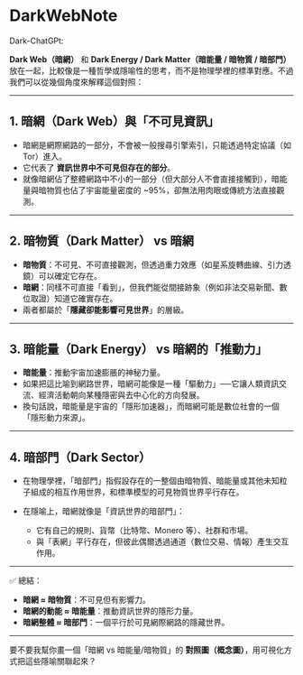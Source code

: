 # DarkWebNote

Dark-ChatGPt:

**Dark Web（暗網）** 和 **Dark Energy / Dark Matter（暗能量 / 暗物質 / 暗部門）** 放在一起，比較像是一種哲學或隱喻性的思考，而不是物理學裡的標準對應。不過我們可以從幾個角度來解釋這個對照：

---

## 1. 暗網（Dark Web）與「不可見資訊」

* 暗網是網際網路的一部分，不會被一般搜尋引擎索引，只能透過特定協議（如 Tor）進入。
* 它代表了 **資訊世界中不可見但存在的部分**。
* 就像暗網佔了整體網路中不小的一部分（但大部分人不會直接接觸到），暗能量與暗物質也佔了宇宙能量密度的 \~95%，卻無法用肉眼或傳統方法直接觀測。

---

## 2. 暗物質（Dark Matter） vs 暗網

* **暗物質**：不可見、不可直接觀測，但透過重力效應（如星系旋轉曲線、引力透鏡）可以確定它存在。
* **暗網**：同樣不可直接「看到」，但我們能從間接跡象（例如非法交易新聞、數位取證）知道它確實存在。
* 兩者都屬於「**隱藏卻能影響可見世界**」的層級。

---

## 3. 暗能量（Dark Energy） vs 暗網的「推動力」

* **暗能量**：推動宇宙加速膨脹的神秘力量。
* 如果把這比喻到網路世界，暗網可能像是一種「驅動力」──它讓人類資訊交流、經濟活動朝向某種隱密與去中心化的方向發展。
* 換句話說，暗能量是宇宙的「隱形加速器」，而暗網可能是數位社會的一個「隱形動力來源」。

---

## 4. 暗部門（Dark Sector）

* 在物理學裡，「暗部門」指假設存在的一整個由暗物質、暗能量或其他未知粒子組成的相互作用世界，和標準模型的可見物質世界平行存在。
* 在隱喻上，暗網就像是「資訊世界的暗部門」：

  * 它有自己的規則、貨幣（比特幣、Monero 等）、社群和市場。
  * 與「表網」平行存在，但彼此偶爾透過通道（數位交易、情報）產生交互作用。

---

✅ 總結：

* **暗網 ≈ 暗物質**：不可見但有影響力。
* **暗網的動能 ≈ 暗能量**：推動資訊世界的隱形力量。
* **暗網整體 ≈ 暗部門**：一個平行於可見網際網路的隱藏世界。

---

要不要我幫你畫一個「暗網 vs 暗能量/暗物質」的 **對照圖（概念圖）**，用可視化方式把這些隱喻關聯起來？
